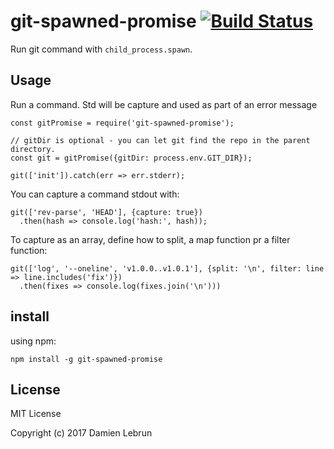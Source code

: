 # git-spawned-promise [![Build Status][ci-badge]][travis]

Run git command with `child_process.spawn`.

## Usage

Run a command. Std will be capture and used as part of an error message
```
const gitPromise = require('git-spawned-promise');

// gitDir is optional - you can let git find the repo in the parent directory.
const git = gitPromise({gitDir: process.env.GIT_DIR});

git(['init']).catch(err => err.stderr);
```

You can capture a command stdout with:
```
git(['rev-parse', 'HEAD'], {capture: true})
  .then(hash => console.log('hash:', hash));
```

To capture as an array, define how to split, a map function pr a filter function:
```
git(['log', '--oneline', 'v1.0.0..v1.0.1'], {split: '\n', filter: line => line.includes('fix')})
  .then(fixes => console.log(fixes.join('\n')))
```

## install

using npm:

```
npm install -g git-spawned-promise
```

## License

MIT License

Copyright (c) 2017 Damien Lebrun


[hub]: https://github.com/github/hub#installation
[travis]: https://travis-ci.org/dinoboff/git-spawned-promise
[ci-badge]: https://travis-ci.org/dinoboff/git-spawned-promise.svg?branch=master
